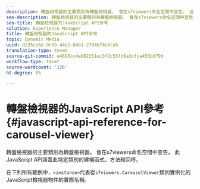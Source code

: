 ```yaml
---
description: 轉盤檢視器的主要類別為轉盤檢視器。 會在s7viewers命名空間中宣告。 此JavaScript API涵蓋此特定類別的建構函式、方法和回呼。
seo-description: 轉盤檢視器的主要類別為轉盤檢視器。 會在s7viewers命名空間中宣告。 此JavaScript API涵蓋此特定類別的建構函式、方法和回呼。
seo-title: 轉盤檢視器的JavaScript API參考
solution: Experience Manager
title: 轉盤檢視器的JavaScript API參考
topic: Dynamic Media
uuid: d235ca5e-9c5b-44e2-84b1-2704bf8c6ca5
translation-type: tm+mt
source-git-commit: e4695cc4e882351ec3f2c55fd8a3cfca455bd79d
workflow-type: tm+mt
source-wordcount: '126'
ht-degree: 0%

---
```



# 轉盤檢視器的JavaScript API參考{#javascript-api-reference-for-carousel-viewer}

轉盤檢視器的主要類別為轉盤檢視器。 會在s7viewers命名空間中宣告。 此JavaScript API涵蓋此特定類別的建構函式、方法和回呼。

在下列所有範例中，`<instance>`代表從`s7viewers.CarouselViewer`類別實例化的JavaScript檢視器物件的實際名稱。
